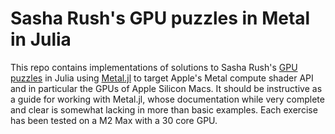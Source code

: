 # Sasha Rush's GPU puzzles in Metal in Julia
This repo contains implementations of solutions to Sasha Rush's [GPU puzzles](https://github.com/srush/GPU-Puzzles) in Julia using [Metal.jl](https://github.com/JuliaGPU/Metal.jl) to target Apple's Metal compute shader API and in particular the GPUs of Apple Silicon Macs. It should be instructive as a guide for working with Metal.jl, whose documentation while very complete and clear is somewhat lacking in more than basic examples. Each exercise has been tested on a M2 Max with a 30 core GPU.
